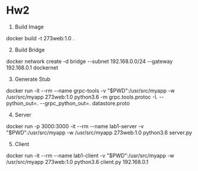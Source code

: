 # Hw2

1. Build Image

docker build -t 273web:1.0 .

2. Build Bridge

docker network create -d bridge --subnet 192.168.0.0/24 --gateway 192.168.0.1 dockernet

3. Generate Stub

docker run -it --rm --name grpc-tools -v "$PWD":/usr/src/myapp -w /usr/src/myapp 273web:1.0 python3.6 -m grpc.tools.protoc -I. --python_out=. --grpc_python_out=. datastore.proto

4. Server

docker run -p 3000:3000 -it --rm --name lab1-server -v "$PWD":/usr/src/myapp -w /usr/src/myapp 273web:1.0 python3.6 server.py

5. Client

docker run -it --rm --name lab1-client -v "$PWD":/usr/src/myapp -w /usr/src/myapp 273web:1.0 python3.6 client.py 192.168.0.1